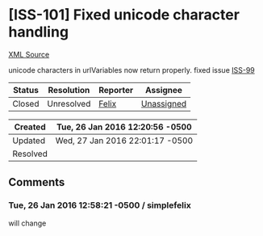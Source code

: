 # [ISS-101] Fixed unicode character handling

[XML Source](../xml/ISS-101.xml)
<p><p>unicode characters in urlVariables now return properly. fixed issue <a href="http://jira.perfect.org:8080/browse/ISS-99" title="HTTP Server, unicode folder name" class="issue-link" data-issue-key="ISS-99">ISS-99</a></p></p>





Status|Resolution|Reporter|Assignee
------|----------|--------|--------
Closed|Unresolved|[Felix](SimpleFelix)|[Unassigned]($-1)





Created|Tue, 26 Jan 2016 12:20:56 -0500
-------|--------------
Updated|Wed, 27 Jan 2016 22:01:17 -0500
Resolved|


## Comments




### Tue, 26 Jan 2016 12:58:21 -0500 / simplefelix 

<p><p>will change</p></p>



